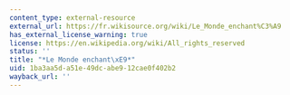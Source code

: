 ```yaml
---
content_type: external-resource
external_url: https://fr.wikisource.org/wiki/Le_Monde_enchant%C3%A9
has_external_license_warning: true
license: https://en.wikipedia.org/wiki/All_rights_reserved
status: ''
title: "*Le Monde enchant\xE9*"
uid: 1ba3aa5d-a51e-49dc-abe9-12cae0f402b2
wayback_url: ''
---
```

